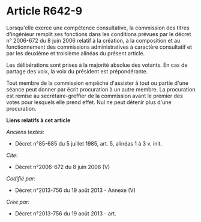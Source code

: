 # Article R642-9

Lorsqu'elle exerce une compétence consultative, la commission des titres d'ingénieur remplit ses fonctions dans les
conditions prévues par le décret n° 2006-672 du 8 juin 2006 relatif à la création, à la composition et au fonctionnement des
commissions administratives à caractère consultatif et par les deuxième et troisième alinéas du présent article.

Les délibérations sont prises à la majorité absolue des votants. En cas de partage des voix, la voix du président est
prépondérante.

Tout membre de la commission empêché d'assister à tout ou partie d'une séance peut donner par écrit procuration à un autre
membre. La procuration est remise au secrétaire-greffier de la commission avant le premier des votes pour lesquels elle prend
effet. Nul ne peut détenir plus d'une procuration.

**Liens relatifs à cet article**

_Anciens textes_:

  - Décret n°85-685 du 5 juillet 1985, art. 5, alinéas 1 à 3 v. init.

_Cite_:

  - Décret n°2006-672 du 8 juin 2006 (V)

_Codifié par_:

  - Décret n°2013-756 du 19 août 2013 -  Annexe (V)

_Créé par_:

  - Décret n°2013-756 du 19 août 2013 - art.
